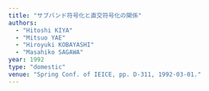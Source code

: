 ```yaml
---
title: "サブバンド符号化と直交符号化の関係"
authors:
  - "Hitoshi KIYA"
  - "Mitsuo YAE"
  - "Hiroyuki KOBAYASHI"
  - "Masahiko SAGAWA"
year: 1992
type: "domestic"
venue: "Spring Conf. of IEICE, pp. D-311, 1992-03-01."
---
```

